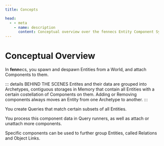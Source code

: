 ```yaml
---
title: Concepts

head:
  - - meta
    - name: description
      content: Conceptual overview over the fennecs Entity Component System
---
```


# Conceptual Overview

In **fenn**ecs, you spawn and despawn Entities from a World, and attach Components to them.

::: details BEHIND THE SCENES
Entites and their data are grouped into Archetypes, contiguous storages in Memory that contain all Entities with a certain costellation of Components on them. Adding or Removing components always moves an Entity from one Archetype to another.
:::


You create Queries that match certain subsets of all Entities.

You process this component data in Query runners, as well as attach or unattach more components.

Specific components can be used to further group Entities, called Relations and Object Links.
